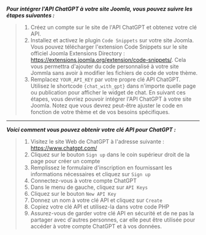___Pour intégrer l'API ChatGPT à votre site Joomla, vous pouvez suivre les étapes suivantes :___

>1. Créez un compte sur le site de l'API ChatGPT et obtenez votre clé API.
>2. Installez et activez le plugin `Code Snippets` sur votre site Joomla. 
>Vous pouvez télécharger l'extension Code Snippets sur le site officiel Joomla Extensions Directory : https://extensions.joomla.org/extension/code-snippets/.
Cela vous permettra d'ajouter du code personnalisé à votre site Jommla sans avoir à modifier les fichiers de code de votre thème.
>3. Remplacez `YOUR_API_KEY` par votre propre clé API ChatGPT.
Utilisez le shortcode `{chat_with_gpt}` dans n'importe quelle page ou publication pour afficher le widget de chat.
>En suivant ces étapes, vous devriez pouvoir intégrer l'API ChatGPT à votre site Joomla. Notez que vous devrez peut-être ajuster le code en fonction de votre thème et de vos besoins spécifiques.

----------------

___Voici comment vous pouvez obtenir votre clé API pour ChatGPT :___

>1. Visitez le site Web de ChatGPT à l'adresse suivante : https://www.chatgpt.com/
>2. Cliquez sur le bouton `Sign up` dans le coin supérieur droit de la page pour créer un compte
>3. Remplissez le formulaire d'inscription en fournissant les informations nécessaires et cliquez sur `Sign up`
>4. Connectez-vous à votre compte ChatGPT
>5. Dans le menu de gauche, cliquez sur `API Keys`
>6. Cliquez sur le bouton `New API Key`
>7. Donnez un nom à votre clé API et cliquez sur `Create`
>8. Copiez votre clé API et utilisez-la dans votre code PHP
>9. Assurez-vous de garder votre clé API en sécurité et de ne pas la partager avec d'autres personnes, car elle peut être utilisée pour accéder à votre compte ChatGPT et à vos données.
